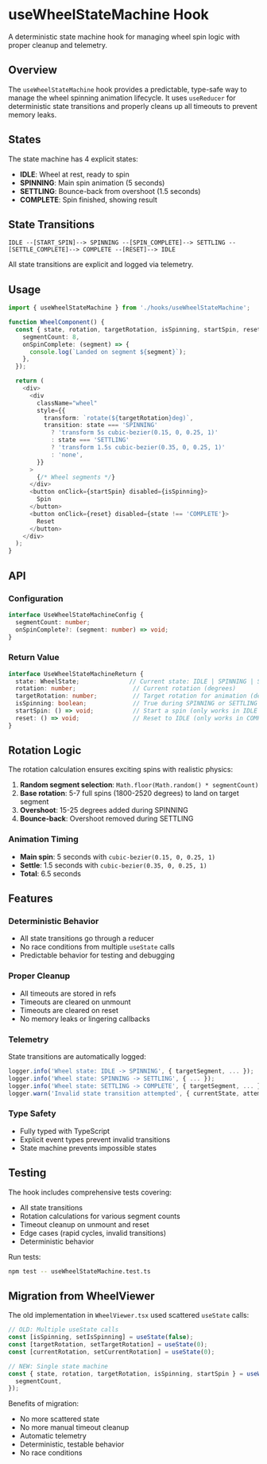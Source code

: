 # useWheelStateMachine Hook

A deterministic state machine hook for managing wheel spin logic with proper cleanup and telemetry.

## Overview

The `useWheelStateMachine` hook provides a predictable, type-safe way to manage the wheel spinning animation lifecycle. It uses `useReducer` for deterministic state transitions and properly cleans up all timeouts to prevent memory leaks.

## States

The state machine has 4 explicit states:

- **IDLE**: Wheel at rest, ready to spin
- **SPINNING**: Main spin animation (5 seconds)
- **SETTLING**: Bounce-back from overshoot (1.5 seconds)
- **COMPLETE**: Spin finished, showing result

## State Transitions

```
IDLE --[START_SPIN]--> SPINNING --[SPIN_COMPLETE]--> SETTLING --[SETTLE_COMPLETE]--> COMPLETE --[RESET]--> IDLE
```

All state transitions are explicit and logged via telemetry.

## Usage

```typescript
import { useWheelStateMachine } from './hooks/useWheelStateMachine';

function WheelComponent() {
  const { state, rotation, targetRotation, isSpinning, startSpin, reset } = useWheelStateMachine({
    segmentCount: 8,
    onSpinComplete: (segment) => {
      console.log(`Landed on segment ${segment}`);
    },
  });

  return (
    <div>
      <div
        className="wheel"
        style={{
          transform: `rotate(${targetRotation}deg)`,
          transition: state === 'SPINNING'
            ? 'transform 5s cubic-bezier(0.15, 0, 0.25, 1)'
            : state === 'SETTLING'
            ? 'transform 1.5s cubic-bezier(0.35, 0, 0.25, 1)'
            : 'none',
        }}
      >
        {/* Wheel segments */}
      </div>
      <button onClick={startSpin} disabled={isSpinning}>
        Spin
      </button>
      <button onClick={reset} disabled={state !== 'COMPLETE'}>
        Reset
      </button>
    </div>
  );
}
```

## API

### Configuration

```typescript
interface UseWheelStateMachineConfig {
  segmentCount: number;
  onSpinComplete?: (segment: number) => void;
}
```

### Return Value

```typescript
interface UseWheelStateMachineReturn {
  state: WheelState;              // Current state: IDLE | SPINNING | SETTLING | COMPLETE
  rotation: number;                // Current rotation (degrees)
  targetRotation: number;          // Target rotation for animation (degrees)
  isSpinning: boolean;             // True during SPINNING or SETTLING
  startSpin: () => void;           // Start a spin (only works in IDLE state)
  reset: () => void;               // Reset to IDLE (only works in COMPLETE state)
}
```

## Rotation Logic

The rotation calculation ensures exciting spins with realistic physics:

1. **Random segment selection**: `Math.floor(Math.random() * segmentCount)`
2. **Base rotation**: 5-7 full spins (1800-2520 degrees) to land on target segment
3. **Overshoot**: 15-25 degrees added during SPINNING
4. **Bounce-back**: Overshoot removed during SETTLING

### Animation Timing

- **Main spin**: 5 seconds with `cubic-bezier(0.15, 0, 0.25, 1)`
- **Settle**: 1.5 seconds with `cubic-bezier(0.35, 0, 0.25, 1)`
- **Total**: 6.5 seconds

## Features

### Deterministic Behavior

- All state transitions go through a reducer
- No race conditions from multiple `useState` calls
- Predictable behavior for testing and debugging

### Proper Cleanup

- All timeouts are stored in refs
- Timeouts are cleared on unmount
- Timeouts are cleared on reset
- No memory leaks or lingering callbacks

### Telemetry

State transitions are automatically logged:

```typescript
logger.info('Wheel state: IDLE -> SPINNING', { targetSegment, ... });
logger.info('Wheel state: SPINNING -> SETTLING', { ... });
logger.info('Wheel state: SETTLING -> COMPLETE', { targetSegment, ... });
logger.warn('Invalid state transition attempted', { currentState, attemptedEvent });
```

### Type Safety

- Fully typed with TypeScript
- Explicit event types prevent invalid transitions
- State machine prevents impossible states

## Testing

The hook includes comprehensive tests covering:

- All state transitions
- Rotation calculations for various segment counts
- Timeout cleanup on unmount and reset
- Edge cases (rapid cycles, invalid transitions)
- Deterministic behavior

Run tests:

```bash
npm test -- useWheelStateMachine.test.ts
```

## Migration from WheelViewer

The old implementation in `WheelViewer.tsx` used scattered `useState` calls:

```typescript
// OLD: Multiple useState calls
const [isSpinning, setIsSpinning] = useState(false);
const [targetRotation, setTargetRotation] = useState(0);
const [currentRotation, setCurrentRotation] = useState(0);

// NEW: Single state machine
const { state, rotation, targetRotation, isSpinning, startSpin } = useWheelStateMachine({
  segmentCount,
});
```

Benefits of migration:

- No more scattered state
- No more manual timeout cleanup
- Automatic telemetry
- Deterministic, testable behavior
- No race conditions
